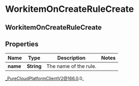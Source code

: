# WorkitemOnCreateRuleCreate

## WorkitemOnCreateRuleCreate

## Properties

|Name | Type | Description | Notes|
|------------ | ------------- | ------------- | -------------|
| **name** | **String** | The name of the rule. | |



_PureCloudPlatformClientV2@166.0.0_
